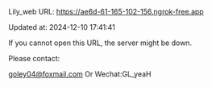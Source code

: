 Lily_web URL: https://ae6d-61-165-102-156.ngrok-free.app

Updated at: 2024-12-10 17:41:41

If you cannot open this URL, the server might be down.

Please contact: 

goley04@foxmail.com Or Wechat:GL_yeaH
